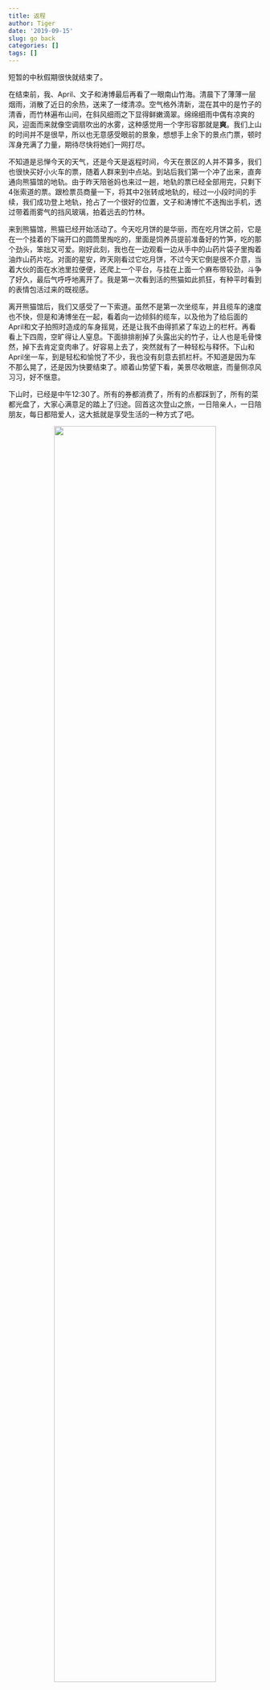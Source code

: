 ```yaml
---
title: 返程
author: Tiger
date: '2019-09-15'
slug: go back
categories: []
tags: []
---
```


短暂的中秋假期很快就结束了。

在结束前，我、April、文子和涛博最后再看了一眼南山竹海。清晨下了薄薄一层烟雨，消散了近日的余热，送来了一缕清凉。空气格外清新，混在其中的是竹子的清香，而竹林遍布山间，在斜风细雨之下显得鲜嫩滴翠。绵绵细雨中偶有凉爽的风，迎面而来就像空调扇吹出的水雾，这种感觉用一个字形容那就是**爽**。我们上山的时间并不是很早，所以也无意感受眼前的景象，想想手上余下的景点门票，顿时浑身充满了力量，期待尽快将她们一网打尽。

不知道是忌惮今天的天气，还是今天是返程时间，今天在景区的人并不算多，我们也很快买好小火车的票，随着人群来到中点站。到站后我们第一个冲了出来，直奔通向熊猫馆的地轨。由于昨天陪爸妈也来过一趟，地轨的票已经全部用完，只剩下4张索道的票。跟检票员商量一下，将其中2张转成地轨的，经过一小段时间的手续，我们成功登上地轨，抢占了一个很好的位置，文子和涛博忙不迭掏出手机，透过带着雨雾气的挡风玻璃，拍着远去的竹林。

来到熊猫馆，熊猫已经开始活动了。今天吃月饼的是华丽，而在吃月饼之前，它是在一个挂着的下端开口的圆筒里掏吃的，里面是饲养员提前准备好的竹笋，吃的那个劲头，笨拙又可爱。刚好此刻，我也在一边观看一边从手中的山药片袋子里掏着油炸山药片吃。对面的星安，昨天刚看过它吃月饼，不过今天它倒是很不介意，当着大伙的面在水池里拉便便，还爬上一个平台，与挂在上面一个麻布带较劲，斗争了好久，最后气呼呼地离开了。我是第一次看到活的熊猫如此抓狂，有种平时看到的表情包活过来的既视感。

离开熊猫馆后，我们又感受了一下索道。虽然不是第一次坐缆车，并且缆车的速度也不快，但是和涛博坐在一起，看着向一边倾斜的缆车，以及他为了给后面的April和文子拍照时造成的车身摇晃，还是让我不由得抓紧了车边上的栏杆。再看看上下四周，空旷得让人窒息。下面排排削掉了头露出尖的竹子，让人也是毛骨悚然，掉下去肯定变肉串了。好容易上去了，突然就有了一种轻松与释怀。下山和April坐一车，到是轻松和愉悦了不少，我也没有刻意去抓栏杆。不知道是因为车不那么晃了，还是因为快要结束了。顺着山势望下看，美景尽收眼底，而量侧凉风习习，好不惬意。

下山时，已经是中午12:30了。所有的券都消费了，所有的点都踩到了，所有的菜都光盘了，大家心满意足的踏上了归途。回首这次登山之旅，一日陪亲人，一日陪朋友，每日都陪爱人，这大抵就是享受生活的一种方式了吧。

<div align="center"><img src="/figure/2019-09-15/fig1.jpg" width="80%" \></div>
